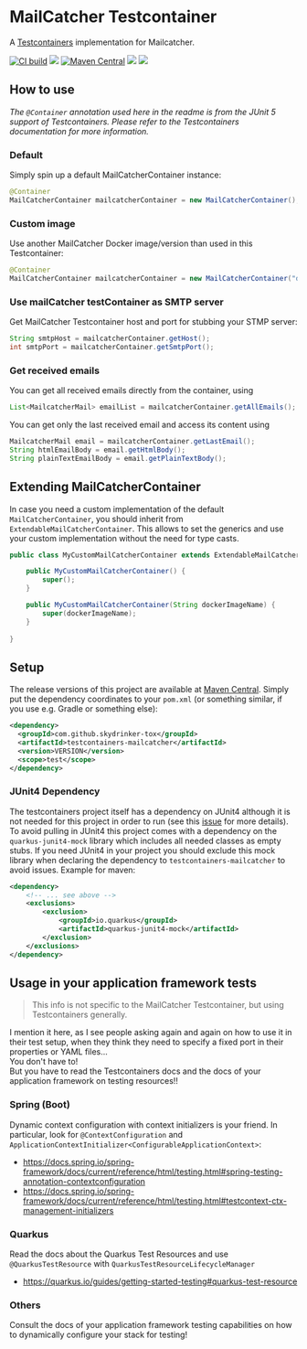# MailCatcher Testcontainer

A [Testcontainers](https://www.testcontainers.org/) implementation for Mailcatcher.

[![CI build](https://github.com/skydrinker-tox/testcontainers-mailcatcher/actions/workflows/maven.yml/badge.svg)](https://github.com/skydrinker-tox/testcontainers-mailcatcher/actions/workflows/maven.yml)
![](https://img.shields.io/github/v/release/skydrinker-tox/testcontainers-mailcatcher?label=Release)
[![Maven Central](https://img.shields.io/maven-central/v/io.github.skydrinker-tox/testcontainers-mailcatcher.svg?label=Maven%20Central)](https://mvnrepository.com/search?q=%2Bartifact%2Bio.github.skydrinker-tox%2Btestcontainers-mailcatcher)
![](https://img.shields.io/github/license/skydrinker-tox/testcontainers-mailcatcher)
![](https://img.shields.io/badge/dockage/mailcatcher-0.9.0-blue)

## How to use

_The `@Container` annotation used here in the readme is from the JUnit 5 support of Testcontainers.
Please refer to the Testcontainers documentation for more information._

### Default

Simply spin up a default MailCatcherContainer instance:

```java
@Container
MailCatcherContainer mailcatcherContainer = new MailCatcherContainer();
```

### Custom image

Use another MailCatcher Docker image/version than used in this Testcontainer:

```java
@Container
MailCatcherContainer mailcatcherContainer = new MailCatcherContainer("dockage/mailcatcher:0.9.0");
```

### Use mailCatcher testContainer as SMTP server

Get MailCatcher Testcontainer host and port for stubbing your STMP server:

```java
String smtpHost = mailcatcherContainer.getHost();
int smtpPort = mailcatcherContainer.getSmtpPort();
```

### Get received emails

You can get all received emails directly from the container, using

```java
List<MailcatcherMail> emailList = mailcatcherContainer.getAllEmails();
```

You can get only the last received email and access its content using

```java
MailcatcherMail email = mailcatcherContainer.getLastEmail();
String htmlEmailBody = email.getHtmlBody();
String plainTextEmailBody = email.getPlainTextBody();
```

## Extending MailCatcherContainer

In case you need a custom implementation of the default `MailCatcherContainer`, you should inherit from `ExtendableMailCatcherContainer`. This allows to set the generics and use your custom implementation without the need for type casts.  

```java
public class MyCustomMailCatcherContainer extends ExtendableMailCatcherContainer<MyCustomMailCatcherContainer> {

	public MyCustomMailCatcherContainer() {
		super();
	}

	public MyCustomMailCatcherContainer(String dockerImageName) {
		super(dockerImageName);
	}
	
}
```

## Setup

The release versions of this project are available at [Maven Central](https://search.maven.org/artifact/com.github.skydrinker-tox/testcontainers-mailcatcher).
Simply put the dependency coordinates to your `pom.xml` (or something similar, if you use e.g. Gradle or something else):

```xml
<dependency>
  <groupId>com.github.skydrinker-tox</groupId>
  <artifactId>testcontainers-mailcatcher</artifactId>
  <version>VERSION</version>
  <scope>test</scope>
</dependency>
```

### JUnit4 Dependency

The testcontainers project itself has a dependency on JUnit4 although it is not needed for this project in order to run (see this [issue](https://github.com/testcontainers/testcontainers-java/issues/970) for more details).
To avoid pulling in JUnit4 this project comes with a dependency on the `quarkus-junit4-mock` library which includes all needed classes as empty stubs. If you need JUnit4 in your project you should exclude this mock library
when declaring the dependency to `testcontainers-mailcatcher` to avoid issues. Example for maven:

```xml
<dependency>
    <!-- ... see above -->
    <exclusions>
        <exclusion>
            <groupId>io.quarkus</groupId>
            <artifactId>quarkus-junit4-mock</artifactId>
        </exclusion>
    </exclusions>
</dependency>
```

## Usage in your application framework tests

> This info is not specific to the MailCatcher Testcontainer, but using Testcontainers generally.

I mention it here, as I see people asking again and again on how to use it in their test setup, when they think they need to specify a fixed port in their properties or YAML files...  
You don't have to!  
But you have to read the Testcontainers docs and the docs of your application framework on testing resources!!

### Spring (Boot)

Dynamic context configuration with context initializers is your friend.
In particular, look for `@ContextConfiguration` and `ApplicationContextInitializer<ConfigurableApplicationContext>`:
* https://docs.spring.io/spring-framework/docs/current/reference/html/testing.html#spring-testing-annotation-contextconfiguration
* https://docs.spring.io/spring-framework/docs/current/reference/html/testing.html#testcontext-ctx-management-initializers

### Quarkus

Read the docs about the Quarkus Test Resources and use `@QuarkusTestResource` with `QuarkusTestResourceLifecycleManager`
* https://quarkus.io/guides/getting-started-testing#quarkus-test-resource

### Others

Consult the docs of your application framework testing capabilities on how to dynamically configure your stack for testing!

